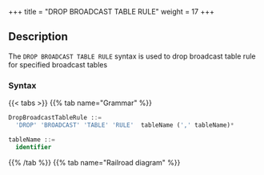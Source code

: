 +++
title = "DROP BROADCAST TABLE RULE"
weight = 17
+++

## Description

The `DROP BROADCAST TABLE RULE` syntax is used to drop broadcast table rule for specified broadcast tables

### Syntax

{{< tabs >}}
{{% tab name="Grammar" %}}
```sql
DropBroadcastTableRule ::=
  'DROP' 'BROADCAST' 'TABLE' 'RULE'  tableName (',' tableName)* 

tableName ::=
  identifier
```
{{% /tab %}}
{{% tab name="Railroad diagram" %}}
<iframe frameborder="0" name="diagram" id="diagram" width="100%" height="100%"></iframe>
{{% /tab %}}
{{< /tabs >}}

### Supplement

- `tableName` can use the table of existing broadcast rules

### Example

- Drop broadcast table rule for specified broadcast table

```sql
DROP BROADCAST TABLE RULE t_province, t_city;
```

### Reserved word

`DROP`, `BROADCAST`, `TABLE`, `RULE`

### Related links

- [Reserved word](/en/user-manual/shardingsphere-proxy/distsql/syntax/reserved-word/)
